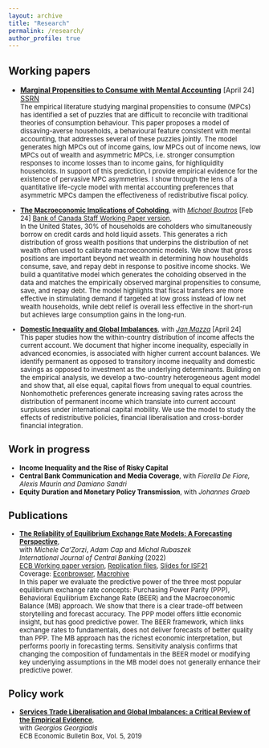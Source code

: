 ```yaml
---
layout: archive
title: "Research"
permalink: /research/
author_profile: true
---
```


## Working papers
- [**Marginal Propensities to Consume with Mental Accounting**](https://andrejmijakovic.github.io/assets/draft_mpc_apr24.pdf) [April 24] <br/>
    [SSRN](https://papers.ssrn.com/sol3/papers.cfm?abstract_id=4603292) <br/>
    <font size="2" class="line-spacing"> The empirical literature studying marginal propensities to consume (MPCs) has identified a set of puzzles that are difficult to reconcile with traditional theories of consumption behaviour. This paper proposes a model of dissaving-averse households, a behavioural feature consistent with mental accounting, that addresses several of these puzzles jointly. The model generates high MPCs out of income gains, low MPCs out of income news, low MPCs out of wealth and asymmetric MPCs, i.e. stronger consumption responses to income losses than to income gains, for highliquidity households. In support of this prediction, I provide empirical evidence for the existence of pervasive MPC asymmetries. I show through the lens of a quantitative life-cycle model with mental accounting preferences that asymmetric MPCs dampen the effectiveness of redistributive fiscal policy.<font>

- [**The Macroeconomic Implications of Coholding**](https://andrejmijakovic.github.io/assets/draft_mprd_feb24.pdf), with [*Michael Boutros*](https://michaelboutros.com/) [Feb 24] 
  [Bank of Canada Staff Working Paper version](https://www.bankofcanada.ca/wp-content/uploads/2024/05/swp2024-16.pdf), <br/>
    <font size="2"> In the United States, 30% of households are coholders who simultaneously borrow on credit cards and hold liquid assets. This generates a rich distribution of gross wealth positions that underpins the distribution of net wealth often used to calibrate macroeconomic models. We show that gross positions are important beyond net wealth in determining how households consume, save, and repay debt in response to positive income shocks. We build a quantitative model which generates the coholding observed in the data and matches the empirically observed marginal propensities to consume, save, and repay debt. The model highlights that fiscal transfers are more effective in stimulating demand if targeted at low gross instead of low net wealth households, while debt relief is overall less effective in the short-run but achieves large consumption gains in the long-run.<font>

- [**Domestic Inequality and Global Imbalances**](https://andrejmijakovic.github.io/assets/mazza_mijakovic_inequality_imbalances_apr24.pdf), with [*Jan Mazza*](https://www.janmazza.com/) [April 24] <br/>
    <font size="2"> This paper studies how the within-country distribution of income affects the current account. We document that higher income inequality, especially in advanced economies, is associated with higher current account balances. We identify permanent as opposed to transitory income inequality and domestic savings as opposed to investment as the underlying determinants. Building on the empirical analysis, we develop a two-country heterogeneous agent model and show that, all else equal, capital flows from unequal to equal countries. Nonhomothetic preferences generate increasing saving rates across the distribution of permanent income which translate into current account surpluses under international capital mobility. We use the model to study the effects of redistributive policies, financial liberalisation and cross-border financial integration.<font>

## Work in progress
- **Income Inequality and the Rise of Risky Capital**
- **Central Bank Communication and Media Coverage**, with *Fiorella De Fiore, Alexis Maurin and Damiano Sandri*
- **Equity Duration and Monetary Policy Transmission**, with *Johannes Graeb*

## Publications
- [**The Reliability of Equilibrium Exchange Rate Models: A Forecasting Perspective**](https://www.ijcb.org/journal/ijcb22q3a6.pdf),   
with *Michele Ca’Zorzi*, *Adam Cap* and *Michal Rubaszek*   
*International Journal of Central Banking* (2022)     
  [ECB Working paper version](https://www.ecb.europa.eu/pub/pdf/scpwps/ecb.wp2358~4382d88430.en.pdf), 
  [Replication files](https://web.sgh.waw.pl/~mrubas/Publications/MatlabReplicationCodesEER.zip), 
  [Slides for ISF21](https://andrejmijakovic.github.io/assets/slides_ISF21.pdf)   
  Coverage: [Econbrowser](http://econbrowser.com/archives/2020/02/guest-contribution-the-predictive-power-of-equilibrium-exchange-rates), [Macrohive](https://macrohive.com/deep-dives/which-fx-valuation-models-work-best/) <br/>
    <font size="2">In this paper we evaluate the predictive power of the three most popular equilibrium exchange rate concepts: Purchasing Power Parity (PPP), Behavioral Equilibrium Exchange Rate (BEER) and the Macroeconomic Balance (MB) approach. We show that there is a clear trade-off between storytelling and forecast accuracy. The PPP model offers little economic insight, but has good predictive power. The BEER framework, which links exchange rates to fundamentals, does not deliver forecasts of better quality than PPP. The MB approach has the richest economic interpretation, but performs poorly in forecasting terms. Sensitivity analysis confirms that changing the composition of fundamentals in the BEER model or modifying key underlying assumptions in the MB model does not generally enhance their predictive power.<font>

## Policy work
- [**Services Trade Liberalisation and Global Imbalances: a Critical Review of the Empirical Evidence**](https://www.ecb.europa.eu/pub/economic-bulletin/focus/2019/html/ecb.ebbox201905_02~84aa884ddf.en.html),  
 with *Georgios Georgiadis*  
  ECB Economic Bulletin Box, Vol. 5, 2019    
